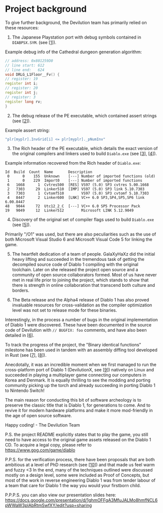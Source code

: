 # Project background

To give further background, the Devilution team has primarily relied on these resources:

1. The Japanese Playstation port with debug symbols contained in `DIABPSX.SYM`. (see [[1]]).

Example debug info of the Cathedral dungeon generation algorithm:

```cpp
// address: 0x801259D0
// line start: 612
// line end:   624
void DRLG_L1Floor__Fv() {
// register: 19
register int i;
// register: 20
register int j;
// register: 3
register long rv;
}
```

2. The debug release of the PE executable, which contained assert strings (see [[2]]).

Example assert string:

```cpp
"plr[myplr].InvGrid[i] <= plr[myplr]._pNumInv"
```

3. The Rich header of the PE executable, which details the exact version of the original compilers and linkers used to build `Diablo.exe` (see [[3]], [[4]]).

Example information recovered from the Rich header of `Diablo.exe`:

```
Id  Build  Count  Name       Description
 0      0    155  Unknown    [---] Number of imported functions (old)
 1      0    229  Import0    [---] Number of imported functions
 6   1668      1  Cvtres500  [RES] VS97 (5.0) SP3 cvtres 5.00.1668
 2   7303     29  Linker510  [IMP] VS97 (5.0) SP3 link 5.10.7303
 3   7303      1  Cvtomf510        VS97 (5.0) SP3 cvtomf 5.10.7303
 4   8447      2  Linker600  [LNK] VC++ 6.0 SP3,SP4,SP5,SP6 link 6.00.8447
48   9044     72  Utc12_2_C  [---] VC++ 6.0 SP5 Processor Pack
19   9049     12  Linker512        Microsoft LINK 5.12.9049
```

4. Discovery of the original set of compiler flags used to build `Diablo.exe` (see [[5]]).

Primarily "/O1" was used, but there are also peculiarities such as the use of both Microsoft Visual Studio 6 and Microsoft Visual Code 5 for linking the game.

5. The heartfelt dedication of a team of people. GalaXyHaXz did the initial heavy lifting and succeeded in the tremendous task of getting the decompiled source code of Diablo 1 compiling with the original toolchain. Later on she released the project open source and a community of open source collaborators formed. Most of us have never met in real life prior to joining the project, which stands to show that there is strength in online collaboration that transcend both culture and borders.

6. The Beta release and the Alpha4 release of Diablo 1 has also proved invaluable resources for cross-validation as the compiler optimization level was not set to release mode for these binaries.

Interestingly, in the process a number of bugs in the original implementation of Diablo 1 were discovered. These have been documented in the source code of Devilution with `// BUGFIX: foo` comments, and have also been detailed in [[6]].

To track the progress of the project, the "Binary identical functions" milestone has been used in tandem with an assembly diffing tool developed in Rust (see [[7]], [[8]]).

Anecdotally, it was an incredible moment when we first managed to run the cross-platform port of Diablo 1 (DevilutionX, see [[9]]) natively on Linux and succeeded in playing a multiplayer game connecting our computers in Korea and Denmark. It is equally thrilling to see the modding and porting community picking up the torch and already succeeding in porting Diablo 1 to Nintendo Switch!

The main reason for conducting this bit of software archeology is to preserve the classic title that is Diablo 1, for generations to come. And to revive it for modern hardware platforms and make it more mod-friendly in the age of open source software.

Happy coding! - The Devilution Team

P.S. the project README explicitly states that to play the game, you still need to have access to the original game assets released on the Diablo 1 CD. To acquire a legal copy, please refer to https://www.gog.com/game/diablo

P.P.S. for the verification process, there have been proposals that are both ambitious at a level of PhD research (see [[10]]) and that made us feel warm and fuzzy <3 In the end, many of the techniques outlined were discussed mostly on a design level, some were included as Proof of Concepts, but most of the work in reverse engineering Diablo 1 was from tender labour of a team that care for Diablo 1 the way you would your firstborn child.

P.P.P.S. you can also view our presentation slides here: https://docs.google.com/presentation/d/1ghmOFFgA3MfuJALMo8hmfNCL6pWWaW3plAbRtmSwfXY/edit?usp=sharing

[1]: https://github.com/diasurgical/scalpel/blob/master/psx/_dump_/_dump_merge_c_src_/diabpsx/source/drlg_l1.cpp

[2]: http://diablo1.se/notes/debug.html

[3]: https://github.com/diasurgical/devilution/issues/111#issuecomment-426059660

[4]: http://bytepointer.com/articles/the_microsoft_rich_header.htm

[5]: https://github.com/diasurgical/devilution/issues/111

[6]: https://github.com/diasurgical/devilution/issues/64

[7]: https://github.com/diasurgical/devilution/milestone/3

[8]: https://github.com/diasurgical/devilution-comparer

[9]: https://github.com/diasurgical/devilutionX

[10]: https://github.com/diasurgical/devilution/issues/171
